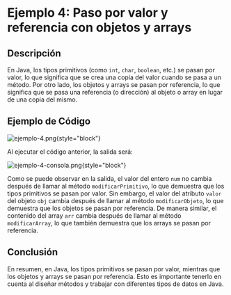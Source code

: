 # Ejemplo 4: Paso por valor y referencia con objetos y arrays

## Descripción

En Java, los tipos primitivos (como `int`, `char`, `boolean`, etc.) se pasan por valor, lo que significa que se crea una
copia del valor cuando se pasa a un método. Por otro lado, los objetos y arrays se pasan por referencia, lo que
significa que se pasa una referencia (o dirección) al objeto o array en lugar de una copia del mismo.

## Ejemplo de Código

![ejemplo-4.png](ejemplo-4.png){style="block"}

Al ejecutar el código anterior, la salida será:

![ejemplo-4-consola.png](ejemplo-4-consola.png){style="block"}

Como se puede observar en la salida, el valor del entero `num` no cambia después de llamar al método
`modificarPrimitivo`, lo que demuestra que los tipos primitivos se pasan por valor. Sin embargo, el valor del
atributo `valor` del objeto `obj` cambia después de llamar al método `modificarObjeto`, lo que demuestra que los
objetos se pasan por referencia. De manera similar, el contenido del array `arr` cambia después de llamar al
método `modificarArray`, lo que también demuestra que los arrays se pasan por referencia.

## Conclusión

En resumen, en Java, los tipos primitivos se pasan por valor, mientras que los objetos y arrays se pasan por
referencia. Esto es importante tenerlo en cuenta al diseñar métodos y trabajar con diferentes tipos de datos en
Java.